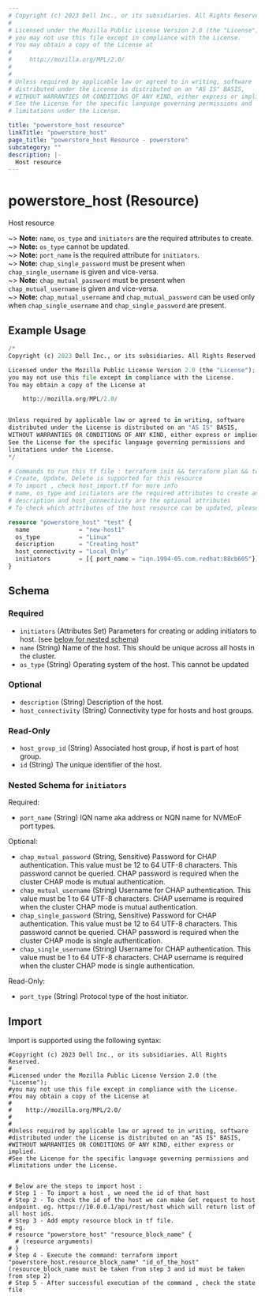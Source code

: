 ```yaml
---
# Copyright (c) 2023 Dell Inc., or its subsidiaries. All Rights Reserved.
# 
# Licensed under the Mozilla Public License Version 2.0 (the "License");
# you may not use this file except in compliance with the License.
# You may obtain a copy of the License at
# 
#     http://mozilla.org/MPL/2.0/
# 
# 
# Unless required by applicable law or agreed to in writing, software
# distributed under the License is distributed on an "AS IS" BASIS,
# WITHOUT WARRANTIES OR CONDITIONS OF ANY KIND, either express or implied.
# See the License for the specific language governing permissions and
# limitations under the License.

title: "powerstore_host resource"
linkTitle: "powerstore_host"
page_title: "powerstore_host Resource - powerstore"
subcategory: ""
description: |-
  Host resource
---
```


# powerstore_host (Resource)

Host resource

~> **Note:** `name`, `os_type` and `initiators` are the required attributes to create.  
~> **Note:** `os_type` cannot be updated.  
~> **Note:** `port_name` is the required attribute for `initiators`.  
~> **Note:** `chap_single_password` must be present when `chap_single_username` is given and vice-versa.  
~> **Note:** `chap_mutual_password` must be present when `chap_mutual_username` is given and vice-versa.  
~> **Note:** `chap_mutual_username` and `chap_mutual_password` can be used only when `chap_single_username` and `chap_single_password` are present.


## Example Usage

```terraform
/*
Copyright (c) 2023 Dell Inc., or its subsidiaries. All Rights Reserved.

Licensed under the Mozilla Public License Version 2.0 (the "License");
you may not use this file except in compliance with the License.
You may obtain a copy of the License at

    http://mozilla.org/MPL/2.0/


Unless required by applicable law or agreed to in writing, software
distributed under the License is distributed on an "AS IS" BASIS,
WITHOUT WARRANTIES OR CONDITIONS OF ANY KIND, either express or implied.
See the License for the specific language governing permissions and
limitations under the License.
*/

# Commands to run this tf file : terraform init && terraform plan && terraform apply
# Create, Update, Delete is supported for this resource
# To import , check host_import.tf for more info
# name, os_type and initiators are the required attributes to create and update
# description and host_connectivity are the optional attributes
# To check which attributes of the host resource can be updated, please refer Product Guide in the documentation

resource "powerstore_host" "test" {
  name              = "new-host1"
  os_type           = "Linux"
  description       = "Creating host"
  host_connectivity = "Local_Only"
  initiators        = [{ port_name = "iqn.1994-05.com.redhat:88cb605"}]
}
```

<!-- schema generated by tfplugindocs -->
## Schema

### Required

- `initiators` (Attributes Set) Parameters for creating or adding initiators to host. (see [below for nested schema](#nestedatt--initiators))
- `name` (String) Name of the host. This should be unique across all hosts in the cluster.
- `os_type` (String) Operating system of the host. This cannot be updated

### Optional

- `description` (String) Description of the host.
- `host_connectivity` (String) Connectivity type for hosts and host groups.

### Read-Only

- `host_group_id` (String) Associated host group, if host is part of host group.
- `id` (String) The unique identifier of the host.

<a id="nestedatt--initiators"></a>
### Nested Schema for `initiators`

Required:

- `port_name` (String) IQN name aka address or NQN name for NVMEoF port types.

Optional:

- `chap_mutual_password` (String, Sensitive) Password for CHAP authentication. This value must be 12 to 64 UTF-8 characters. This password cannot be queried. CHAP password is required when the cluster CHAP mode is mutual authentication.
- `chap_mutual_username` (String) Username for CHAP authentication. This value must be 1 to 64 UTF-8 characters. CHAP username is required when the cluster CHAP mode is mutual authentication.
- `chap_single_password` (String, Sensitive) Password for CHAP authentication. This value must be 12 to 64 UTF-8 characters. This password cannot be queried. CHAP password is required when the cluster CHAP mode is single authentication.
- `chap_single_username` (String) Username for CHAP authentication. This value must be 1 to 64 UTF-8 characters. CHAP username is required when the cluster CHAP mode is single authentication.

Read-Only:

- `port_type` (String) Protocol type of the host initiator.

## Import

Import is supported using the following syntax:

```shell
#Copyright (c) 2023 Dell Inc., or its subsidiaries. All Rights Reserved.
#
#Licensed under the Mozilla Public License Version 2.0 (the "License");
#you may not use this file except in compliance with the License.
#You may obtain a copy of the License at
#
#    http://mozilla.org/MPL/2.0/
#
#
#Unless required by applicable law or agreed to in writing, software
#distributed under the License is distributed on an "AS IS" BASIS,
#WITHOUT WARRANTIES OR CONDITIONS OF ANY KIND, either express or implied.
#See the License for the specific language governing permissions and
#limitations under the License.


# Below are the steps to import host :
# Step 1 - To import a host , we need the id of that host
# Step 2 - To check the id of the host we can make Get request to host endpoint. eg. https://10.0.0.1/api/rest/host which will return list of all host ids.
# Step 3 - Add empty resource block in tf file.
# eg.
# resource "powerstore_host" "resource_block_name" {
  # (resource arguments)
# }
# Step 4 - Execute the command: terraform import "powerstore_host.resource_block_name" "id_of_the_host" (resource_block_name must be taken from step 3 and id must be taken from step 2)
# Step 5 - After successful execution of the command , check the state file
``` 

